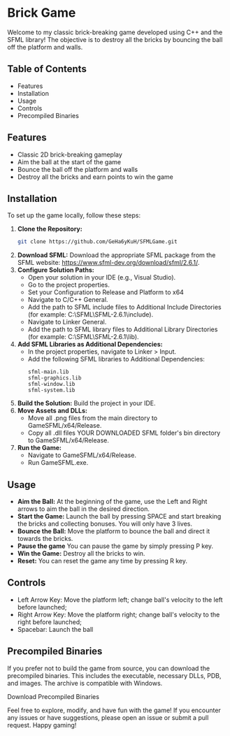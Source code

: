 # Brick Game

Welcome to my classic brick-breaking game developed using C++ and the SFML library! The objective is to destroy all the bricks by bouncing the ball off the platform and walls.

## Table of Contents
- Features
- Installation
- Usage
- Controls
- Precompiled Binaries

## Features
- Classic 2D brick-breaking gameplay
- Aim the ball at the start of the game
- Bounce the ball off the platform and walls
- Destroy all the bricks and earn points to win the game

## Installation
To set up the game locally, follow these steps:

1. **Clone the Repository:**
    ```bash
    git clone https://github.com/GeHa6yKuH/SFMLGame.git
    ```
2. **Download SFML:** Download the appropriate SFML package from the SFML website: https://www.sfml-dev.org/download/sfml/2.6.1/.
3. **Configure Solution Paths:**
    - Open your solution in your IDE (e.g., Visual Studio).
    - Go to the project properties.
    - Set your Configuration to Release and Platform to x64
    - Navigate to C/C++ General.
    - Add the path to SFML include files to Additional Include Directories (for example: C:\SFML\SFML-2.6.1\include).
    - Navigate to Linker General.
    - Add the path to SFML library files to Additional Library Directories (for example: C:\SFML\SFML-2.6.1\lib).
4. **Add SFML Libraries as Additional Dependencies:**
    - In the project properties, navigate to Linker > Input.
    - Add the following SFML libraries to Additional Dependencies:
        ```vbnet
        sfml-main.lib
        sfml-graphics.lib
        sfml-window.lib
        sfml-system.lib
        ```
5. **Build the Solution:** Build the project in your IDE.
6. **Move Assets and DLLs:**
    - Move all .png files from the main directory to GameSFML/x64/Release.
    - Copy all .dll files YOUR DOWNLOADED SFML folder's bin directory to GameSFML/x64/Release.
7. **Run the Game:**
    - Navigate to GameSFML/x64/Release.
    - Run GameSFML.exe.

## Usage
- **Aim the Ball:** At the beginning of the game, use the Left and Right arrows to aim the ball in the desired direction.
- **Start the Game:** Launch the ball by pressing SPACE and start breaking the bricks and collecting bonuses. You will only have 3 lives.
- **Bounce the Ball:** Move the platform to bounce the ball and direct it towards the bricks.
- **Pause the game** You can pause the game by simply pressing P key.
- **Win the Game:** Destroy all the bricks to win.
- **Reset:** You can reset the game any time by pressing R key.

## Controls
- Left Arrow Key: Move the platform left; change ball's velocity to the left before launched;
- Right Arrow Key: Move the platform right; change ball's velocity to the right before launched;
- Spacebar: Launch the ball

## Precompiled Binaries
If you prefer not to build the game from source, you can download the precompiled binaries. This includes the executable, necessary DLLs, PDB, and images. The archive is compatible with Windows.

Download Precompiled Binaries

Feel free to explore, modify, and have fun with the game! If you encounter any issues or have suggestions, please open an issue or submit a pull request. Happy gaming!
